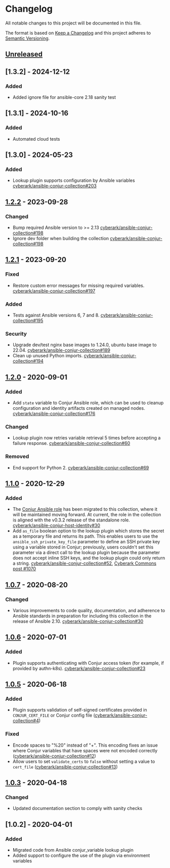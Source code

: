 # Changelog
All notable changes to this project will be documented in this file.

The format is based on [Keep a Changelog](http://keepachangelog.com/en/1.0.0/)
and this project adheres to [Semantic Versioning](http://semver.org/spec/v2.0.0.html).

## [Unreleased]

## [1.3.2] - 2024-12-12

### Added
- Added ignore file for ansible-core 2.18 sanity test

## [1.3.1] - 2024-10-16

### Added
- Automated cloud tests

## [1.3.0] - 2024-05-23

### Added
- Lookup plugin supports configuration by Ansible variables
  [cyberark/ansible-conjur-collection#203](https://github.com/cyberark/ansible-conjur-collection/pull/203)

## [1.2.2] - 2023-09-28

### Changed
- Bump required Ansible version to >= 2.13
  [cyberark/ansible-conjur-collection#198](https://github.com/cyberark/ansible-conjur-collection/pull/198)
- Ignore dev folder when building the collection
  [cyberark/ansible-conjur-collection#198](https://github.com/cyberark/ansible-conjur-collection/pull/198)

## [1.2.1] - 2023-09-20

### Fixed
- Restore custom error messages for missing required variables.
  [cyberark/ansible-conjur-collection#197](https://github.com/cyberark/ansible-conjur-collection/pull/197)

### Added
- Tests against Ansible versions 6, 7 and 8.
  [cyberark/ansible-conjur-collection#195](https://github.com/cyberark/ansible-conjur-collection/pull/195)

### Security
- Upgrade dev/test nginx base images to 1.24.0, ubuntu base image to 22.04.
  [cyberark/ansible-conjur-collection#189](https://github.com/cyberark/ansible-conjur-collection/pull/189)
- Clean up unused Python imports.
  [cyberark/ansible-conjur-collection#194](https://github.com/cyberark/ansible-conjur-collection/pull/194)

## [1.2.0] - 2020-09-01

### Added
- Add `state` variable to Conjur Ansible role, which can be used to cleanup
  configuration and identity artifacts created on managed nodes.
  [cyberark/ansible-conjur-collection#176](https://github.com/cyberark/ansible-conjur-collection/pull/176)

### Changed
- Lookup plugin now retries variable retrieval 5 times before accepting a
  failure response.
  [cyberark/ansible-conjur-collection#60](https://github.com/cyberark/ansible-conjur-collection/pull/60)

### Removed
- End support for Python 2.
  [cyberark/ansible-conjur-collection#69](https://github.com/cyberark/ansible-conjur-collection/pull/69)

## [1.1.0] - 2020-12-29

### Added
- The [Conjur Ansible role](https://galaxy.ansible.com/cyberark/conjur-host-identity) has been
  migrated to this collection, where it will be maintained moving forward.
  At current, the role in the collection is aligned with the v0.3.2 release of
  the standalone role.
  [cyberark/ansible-conjur-host-identity#30](https://github.com/cyberark/ansible-conjur-host-identity/issues/30)
- Add `as_file` boolean option to the lookup plugin which stores the secret as
  a temporary file and returns its path. This enables users to use the
  `ansible_ssh_private_key_file` parameter to define an SSH private key using a
  variable stored in Conjur; previously, users couldn't set this parameter via
  a direct call to the lookup plugin because the parameter does not accept
  inline SSH keys, and the lookup plugin could only return a string.
  [cyberark/ansible-conjur-collection#52](https://github.com/cyberark/ansible-conjur-collection/issues/52),
  [Cyberark Commons post #1070](https://discuss.cyberarkcommons.org/t/conjur-ansible-lookup-plugin-and-ssh-key-file/1070) 

## [1.0.7] - 2020-08-20

### Changed
- Various improvements to code quality, documentation, and adherence to Ansible standards
  in preparation for including this collection in the release of Ansible 2.10.
  [cyberark/ansible-conjur-collection#30](https://github.com/cyberark/ansible-conjur-collection/issues/30)

## [1.0.6] - 2020-07-01

### Added
- Plugin supports authenticating with Conjur access token (for example, if provided by authn-k8s).
  [cyberark/ansible-conjur-collection#23](https://github.com/cyberark/ansible-conjur-collection/issues/23)

## [1.0.5] - 2020-06-18

### Added
- Plugin supports validation of self-signed certificates provided in `CONJUR_CERT_FILE`
  or Conjur config file
  ([cyberark/ansible-conjur-collection#4](https://github.com/cyberark/ansible-conjur-collection/issues/4))

### Fixed
- Encode spaces to "%20" instead of "+". This encoding fixes an issue where Conjur
  variables that have spaces were not encoded correctly 
  ([cyberark/ansible-conjur-collection#12](https://github.com/cyberark/ansible-conjur-collection/issues/12))
- Allow users to set `validate_certs` to `false` without setting a value to `cert_file`
  ([cyberark/ansible-conjur-collection#13](https://github.com/cyberark/ansible-conjur-collection/issues/13))

## [1.0.3] - 2020-04-18
### Changed
- Updated documentation section to comply with sanity checks

## [1.0.2] - 2020-04-01
### Added
- Migrated code from Ansible conjur_variable lookup plugin
- Added support to configure the use of the plugin via environment variables

[Unreleased]: https://github.com/cyberark/ansible-conjur-collection/compare/v1.2.2...HEAD
[1.2.2]: https://github.com/cyberark/ansible-conjur-collection/compare/v1.2.1...v1.2.2
[1.2.1]: https://github.com/cyberark/ansible-conjur-collection/compare/v1.2.0...v1.2.1
[1.2.0]: https://github.com/cyberark/ansible-conjur-collection/compare/v1.1.0...v1.2.0
[1.1.0]: https://github.com/cyberark/ansible-conjur-collection/compare/v1.0.7...v1.1.0
[1.0.7]: https://github.com/cyberark/ansible-conjur-collection/compare/v1.0.6...v1.0.7
[1.0.6]: https://github.com/cyberark/ansible-conjur-collection/compare/v1.0.5...v1.0.6
[1.0.5]: https://github.com/cyberark/ansible-conjur-collection/compare/v1.0.3...v1.0.5
[1.0.3]: https://github.com/cyberark/ansible-conjur-collection/compare/v1.0.2...v1.0.3
